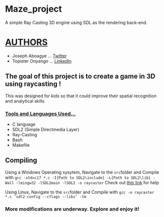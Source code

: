 # Maze_project
A simple Ray Casting 3D engine using SDL as the rendering back-end.

# <u>AUTHORS</u>
- Joseph Aboagye ... [Twitter](https://twitter.com/home?lang=en)
- Topister Onyango ... [LinkedIn](https://www.linkedin.com/in/topister-nandera-5930331a5/) 

## The goal of this project is to create a game in 3D using raycasting !
This was designed for kids so that it could improve their spatial recognition and analytical skills

### <u>Tools and Languages Used...</u>
- C language
- SDL2 (Simple Directmedia Layer)
- Ray-Casting
- Bash
- Makefile

## Compiling
Using a Windows Operating sysytem, Navigate to the `src`folder and Compile with 
`gcc -std=c17 *.c -I{Path to SDL2\include} -L{Path to SDL2\lib} -Wall -lmingw32 -lSDL2main -lSDL2 -o raycaster`
Check out [this link](https://www.matsson.com/prog/sdl2-mingw-w64-tutorial.php#:~:text=the%20gcc%20command.-,Step%202%3A%20Installing%20SDL2,library%20for%20Windows%20using%20MinGW.&text=After%20extracting%20the%20contents%20using,bit%20version%20of%20the%20library) for help

Using Linux, Navigate to the `src`folder and Compile with
`gcc -o raycaster *.c 'sdl2-config --cflags --libs' -lm`

### More modifications are underway. Explore and enjoy it!
